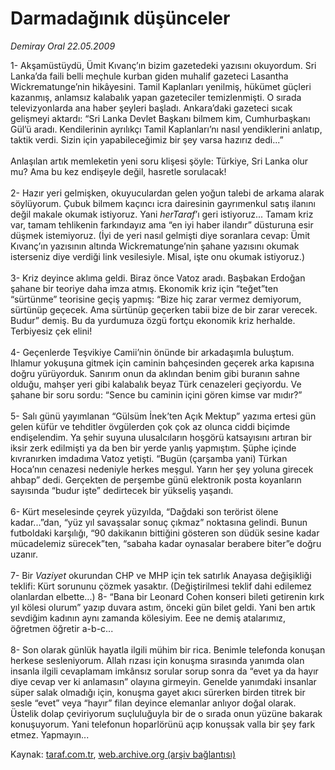 # Darmadağınık düşünceler

*Demiray Oral 22.05.2009*

<div class="yazi">1- Akşamüstüydü, Ümit Kıvanç’ın bizim gazetedeki yazısını okuyordum. Sri Lanka’da faili belli meçhule kurban giden muhalif gazeteci Lasantha Wickrematunge’nin hikâyesini. Tamil Kaplanları yenilmiş, hükümet güçleri kazanmış, anlamsız kalabalık yapan gazeteciler temizlenmişti. O sırada televizyonlarda ana haber şeyleri başladı. Ankara’daki gazeteci sıcak gelişmeyi aktardı: “Sri Lanka Devlet Başkanı bilmem kim, Cumhurbaşkanı Gül’ü aradı. Kendilerinin ayrılıkçı Tamil Kaplanları’nı nasıl yendiklerini anlatıp, taktik verdi. Sizin için yapabileceğimiz bir şey varsa hazırız dedi...” <br/><br/>Anlaşılan artık memleketin yeni soru klişesi şöyle: Türkiye, Sri Lanka olur mu? Ama bu kez endişeyle değil, hasretle sorulacak! <br/><br/>2- Hazır yeri gelmişken, okuyuculardan gelen yoğun talebi de arkama alarak söylüyorum. Çubuk bilmem kaçıncı icra dairesinin gayrımenkul satış ilanını değil makale okumak istiyoruz. Yani <i>herTaraf</i>’ı geri istiyoruz... Tamam kriz var, tamam tehlikenin farkındayız ama “en iyi haber ilandır” düsturuna esir düşmek istemiyoruz. (İyi de yeri nasıl gelmişti diye soranlara cevap: Ümit Kıvanç’ın yazısının altında Wickrematunge’nin şahane yazısını okumak isterseniz diye verdiği link vesilesiyle. Misal, işte onu okumak istiyoruz.) <br/><br/>3- Kriz deyince aklıma geldi. Biraz önce Vatoz aradı. Başbakan Erdoğan şahane bir teoriye daha imza atmış. Ekonomik kriz için “teğet”ten “sürtünme” teorisine geçiş yapmış: “Bize hiç zarar vermez demiyorum, sürtünüp geçecek. Ama sürtünüp geçerken tabii bize de bir zarar verecek. Budur” demiş. Bu da yurdumuza özgü fortçu ekonomik kriz herhalde. Terbiyesiz çek elini! <br/><br/>4- Geçenlerde Teşvikiye Camii’nin önünde bir arkadaşımla buluştum. Ihlamur yokuşuna gitmek için caminin bahçesinden geçerek arka kapısına doğru yürüyorduk. Sanırım onun da aklından benim gibi buranın sahne olduğu, mahşer yeri gibi kalabalık beyaz Türk cenazeleri geçiyordu. Ve şahane bir soru sordu: “Sence bu caminin içini gören kimse var mıdır?” <br/><br/>5- Salı günü yayımlanan “Gülsüm İnek’ten Açık Mektup” yazıma ertesi gün gelen küfür ve tehditler övgülerden çok çok az olunca ciddi biçimde endişelendim. Ya şehir suyuna ulusalcıların hoşgörü katsayısını artıran bir iksir zerk edilmişti ya da ben bir yerde yanlış yapmıştım. Şüphe içinde kıvranırken imdadıma Vatoz yetişti. “Bugün (çarşamba yani) Türkan Hoca’nın cenazesi nedeniyle herkes meşgul. Yarın her şey yoluna girecek ahbap” dedi. Gerçekten de perşembe günü elektronik posta koyanların sayısında “budur işte” dedirtecek bir yükseliş yaşandı. <br/><br/>6- Kürt meselesinde çeyrek yüzyılda, “Dağdaki son terörist ölene kadar...”dan, “yüz yıl savaşsalar sonuç çıkmaz” noktasına gelindi. Bunun futboldaki karşılığı, “90 dakikanın bittiğini gösteren son düdük sesine kadar mücadelemiz sürecek”ten, “sabaha kadar oynasalar berabere biter”e doğru uzanır. <br/><br/>7- Bir <i>Vaziyet </i>okurundan CHP ve MHP için tek satırlık Anayasa değişikliği teklifi: Kürt sorununu çözmek yasaktır. (Değiştirilmesi teklif dahi edilemez olanlardan elbette...) 8- “Bana bir Leonard Cohen konseri bileti getirenin kırk yıl kölesi olurum” yazıp duvara astım, önceki gün bilet geldi. Yani ben artık sevdiğim kadının aynı zamanda kölesiyim. Eee ne demiş atalarımız, öğretmen öğretir a-b-c... <br/><br/>8- Son olarak günlük hayatla ilgili mühim bir rica. Benimle telefonda konuşan herkese sesleniyorum. Allah rızası için konuşma sırasında yanımda olan insanla ilgili cevaplamam imkânsız sorular sorup sonra da “evet ya da hayır diye cevap ver ki anlamasın” olayına girmeyin. Genelde yanımdaki insanlar süper salak olmadığı için, konuşma gayet akıcı sürerken birden titrek bir sesle “evet” veya “hayır” filan deyince elemanlar anlıyor doğal olarak. Üstelik dolap çeviriyorum suçluluğuyla bir de o sırada onun yüzüne bakarak konuşuyorum. Yani telefonun hoparlörünü açıp konuşsak valla bir şey fark etmez. Yapmayın... </div>

Kaynak: [taraf.com.tr](m), [web.archive.org (arşiv bağlantısı)](http://web.archive.org/web/20101201082340/http://taraf.com.tr/demiray-oral/makale-darmadaginik-dusunceler.htm)
